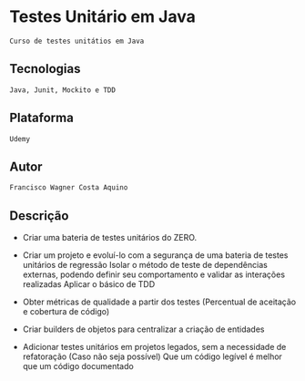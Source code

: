 # Testes Unitário em Java

	Curso de testes unitátios em Java

## Tecnologias

	Java, Junit, Mockito e TDD
	
## Plataforma

	Udemy
		
## Autor

	Francisco Wagner Costa Aquino

## Descrição

- Criar uma bateria de testes unitários do ZERO.

- Criar um projeto e evoluí-lo com a segurança de uma bateria de testes unitários de regressão
Isolar o método de teste de dependências externas, podendo definir seu comportamento e validar as interações realizadas
Aplicar o básico de TDD

- Obter métricas de qualidade a partir dos testes (Percentual de aceitação e cobertura de código)

- Criar builders de objetos para centralizar a criação de entidades

- Adicionar testes unitários em projetos legados, sem a necessidade de refatoração (Caso não seja possível)
  Que um código legível é melhor que um código documentado